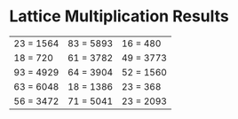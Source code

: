 # Lattice Multiplication Results

|   |   |   |
|---|---|---|
| 23 = 1564 | 83 = 5893 | 16 = 480 |
| 18 = 720 | 61 = 3782 | 49 = 3773 |
| 93 = 4929 | 64 = 3904 | 52 = 1560 |
| 63 = 6048 | 18 = 1386 | 23 = 368 |
| 56 = 3472 | 71 = 5041 | 23 = 2093 |
